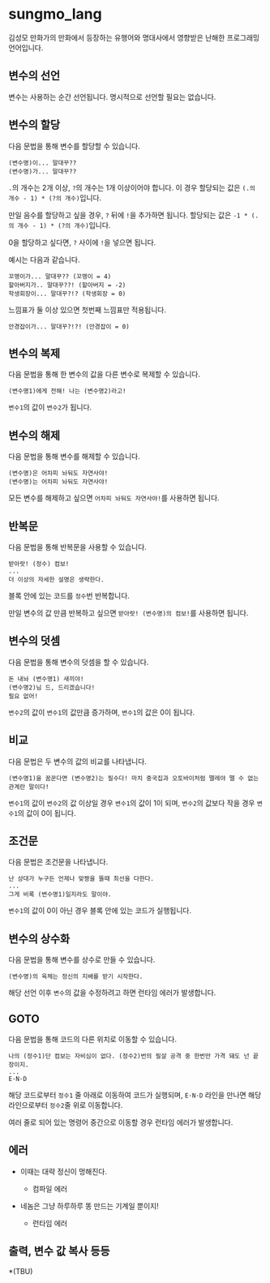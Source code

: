 # sungmo_lang

김성모 만화가의 만화에서 등장하는 유행어와 명대사에서 영향받은 난해한 프로그래밍 언어입니다.

## 변수의 선언

변수는 사용하는 순간 선언됩니다. 명시적으로 선언할 필요는 없습니다.

## 변수의 할당

다음 문법을 통해 변수를 할당할 수 있습니다.

```
(변수명)이... 말대꾸??
(변수명)가... 말대꾸??
```

`.`의 개수는 2개 이상, `?`의 개수는 1개 이상이어야 합니다.
이 경우 할당되는 값은 `(.의 개수 - 1) * (?의 개수)`입니다.

만일 음수를 할당하고 싶을 경우, `?` 뒤에 `!`을 추가하면 됩니다.
할당되는 값은 `-1 * (.의 개수 - 1) * (?의 개수)`입니다.

0을 할당하고 싶다면, `?` 사이에 `!`을 넣으면 됩니다.

예시는 다음과 같습니다.

```
꼬맹이가... 말대꾸?? (꼬맹이 = 4)
할아버지가.. 말대꾸??! (할아버지 = -2)
학생회장이... 말대꾸?!? (학생회장 = 0)
```

느낌표가 둘 이상 있으면 첫번째 느낌표만 적용됩니다.

```
안경잡이가... 말대꾸?!?! (안경잡이 = 0)
```

## 변수의 복제

다음 문법을 통해 한 변수의 값을 다른 변수로 복제할 수 있습니다.

```
(변수명1)에게 전해! 나는 (변수명2)라고!
```

`변수1`의 값이 `변수2`가 됩니다.

## 변수의 해제

다음 문법을 통해 변수를 해제할 수 있습니다.

```
(변수명)은 어차피 놔둬도 자연사야!
(변수명)는 어차피 놔둬도 자연사야!
```

모든 변수를 해제하고 싶으면 `어차피 놔둬도 자연사야!`를 사용하면 됩니다.

## 반복문

다음 문법을 통해 반복문을 사용할 수 있습니다.

```
받아랏! (정수) 컴보!
...
더 이상의 자세한 설명은 생략한다.
```

블록 안에 있는 코드를 `정수`번 반복합니다.

만일 변수의 값 만큼 반복하고 싶으면 `받아랏! (변수명)의 컴보!`를 사용하면 됩니다.

## 변수의 덧셈

다음 문법을 통해 변수의 덧셈을 할 수 있습니다.

```
돈 내놔 (변수명1) 새끼야!
(변수명2)님 드, 드리겠습니다!
필요 없어!
```

`변수2`의 값이 `변수1`의 값만큼 증가하며, `변수1`의 값은 0이 됩니다.

## 비교

다음 문법은 두 변수의 값의 비교를 나타냅니다.

```
(변수명1)을 꿈꾼다면 (변수명2)는 필수다! 마치 중국집과 오토바이처럼 뗄레야 뗄 수 없는 관계란 말이다!
```

`변수1`의 값이 `변수2`의 값 이상일 경우 `변수1`의 값이 1이 되며, `변수2`의 값보다 작을 경우 `변수1`의 값이 0이 됩니다.

## 조건문

다음 문법은 조건문을 나타냅니다.

```
난 상대가 누구든 언제나 맞짱을 뜰때 최선을 다한다.
...
그게 비록 (변수명1)일지라도 말이야.
```

`변수1`의 값이 0이 아닌 경우 블록 안에 있는 코드가 실행됩니다.

## 변수의 상수화

다음 문법을 통해 변수를 상수로 만들 수 있습니다.

```
(변수명)의 육체는 정신의 지배를 받기 시작한다.
```

해당 선언 이후 `변수`의 값을 수정하려고 하면 런타임 에러가 발생합니다.

## GOTO

다음 문법을 통해 코드의 다른 위치로 이동할 수 있습니다.

```
나의 (정수1)단 컴보는 자비심이 없다. (정수2)번의 필살 공격 중 한번만 가격 돼도 넌 끝장이지.
...
E·N·D
```
해당 코드로부터 `정수1` 줄 아래로 이동하여 코드가 실행되며, `E·N·D` 라인을 만나면 해당 라인으로부터 `정수2`줄 위로 이동합니다.

여러 줄로 되어 있는 명령어 중간으로 이동할 경우 런타임 에러가 발생합니다.

## 에러

* 이때는 대략 정신이 멍해진다.
   * 컴파일 에러

* 네놈은 그냥 하루하루 똥 만드는 기계일 뿐이지!
   * 런타임 에러

## 출력, 변수 값 복사 등등

*(TBU)

